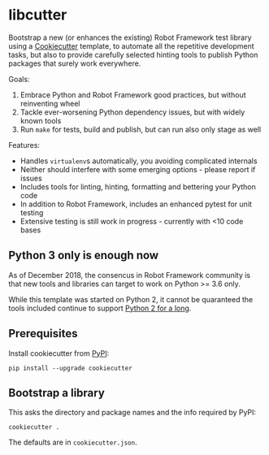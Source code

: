 # libcutter

Bootstrap a new (or enhances the existing) Robot Framework test library
using a [Cookiecutter](https://cookiecutter.readthedocs.io/en/latest/) template,
to automate all the repetitive development tasks, but also to provide carefully
selected hinting tools to publish Python packages that surely work everywhere.

Goals:

1. Embrace Python and Robot Framework good practices, but without reinventing wheel
2. Tackle ever-worsening Python dependency issues, but with widely known tools
3. Run `make` for tests, build and publish, but can run also only stage as well

Features:

- Handles `virtualenv`s automatically, you avoiding complicated internals
- Neither should interfere with some emerging options - please report if issues
- Includes tools for linting, hinting, formatting and bettering your Python code
- In addition to Robot Framework, includes an enhanced pytest for unit testing
- Extensive testing is still work in progress - currently with <10 code bases

## Python 3 only is enough now

As of December 2018, the consencus in Robot Framework community is that
new tools and libraries can target to work on Python >= 3.6 only.

While this template was started on Python 2, it cannot be quaranteed the tools
included continue to support [Python 2 for a long](https://pythonclock.org/).

## Prerequisites

Install cookiecutter from [PyPI](https://pypi.org/project/cookiecutter/):

    pip install --upgrade cookiecutter

## Bootstrap a library

This asks the directory and package names and the info required by PyPI:

    cookiecutter .

The defaults are in `cookiecutter.json`.

